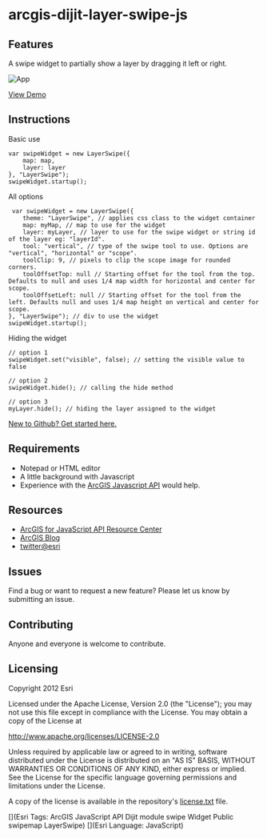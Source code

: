 # arcgis-dijit-layer-swipe-js

## Features
A swipe widget to partially show a layer by dragging it left or right.

![App](https://raw.github.com/driskull/arcgis-dijit-layer-swipe-js/master/images/demo.png)

[View Demo](http://driskull.github.com/arcgis-dijit-layer-swipe-js/)

## Instructions

Basic use

    var swipeWidget = new LayerSwipe({
        map: map,
        layer: layer
    }, "LayerSwipe");
    swipeWidget.startup();
    
All options
    
     var swipeWidget = new LayerSwipe({
        theme: "LayerSwipe", // applies css class to the widget container
        map: myMap, // map to use for the widget
        layer: myLayer, // layer to use for the swipe widget or string id of the layer eg: "layerId".
        tool: "vertical", // type of the swipe tool to use. Options are "vertical", "horizontal" or "scope".
        toolClip: 9, // pixels to clip the scope image for rounded corners.
        toolOffsetTop: null // Starting offset for the tool from the top. Defaults to null and uses 1/4 map width for horizontal and center for scope.
        toolOffsetLeft: null // Starting offset for the tool from the left. Defaults null and uses 1/4 map height on vertical and center for scope.
    }, "LayerSwipe"); // div to use the widget
    swipeWidget.startup();
    
Hiding the widget

    // option 1
    swipeWidget.set("visible", false); // setting the visible value to false
    
    // option 2
    swipeWidget.hide(); // calling the hide method
    
    // option 3
    myLayer.hide(); // hiding the layer assigned to the widget


 [New to Github? Get started here.](https://github.com/)

## Requirements

* Notepad or HTML editor
* A little background with Javascript
* Experience with the [ArcGIS Javascript API](http://www.esri.com/) would help.

## Resources

* [ArcGIS for JavaScript API Resource Center](http://help.arcgis.com/en/webapi/javascript/arcgis/index.html)
* [ArcGIS Blog](http://blogs.esri.com/esri/arcgis/)
* [twitter@esri](http://twitter.com/esri)

## Issues

Find a bug or want to request a new feature?  Please let us know by submitting an issue.

## Contributing

Anyone and everyone is welcome to contribute.

## Licensing
Copyright 2012 Esri

Licensed under the Apache License, Version 2.0 (the "License");
you may not use this file except in compliance with the License.
You may obtain a copy of the License at

   http://www.apache.org/licenses/LICENSE-2.0

Unless required by applicable law or agreed to in writing, software
distributed under the License is distributed on an "AS IS" BASIS,
WITHOUT WARRANTIES OR CONDITIONS OF ANY KIND, either express or implied.
See the License for the specific language governing permissions and
limitations under the License.

A copy of the license is available in the repository's [license.txt](https://raw.github.com/Esri/geocoder-search-widget-js/master/license.txt) file.

[](Esri Tags: ArcGIS JavaScript API Dijit module swipe Widget Public swipemap LayerSwipe)
[](Esri Language: JavaScript)